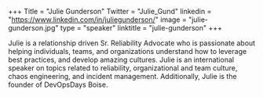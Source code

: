 +++
Title = "Julie Gunderson"
Twitter = "Julie_Gund"
linkedin = "https://www.linkedin.com/in/juliegunderson/"
image = "julie-gunderson.jpg"
type = "speaker"
linktitle = "julie-gunderson"
+++

Julie is a relationship driven Sr. Reliability Advocate who is passionate about helping individuals, teams, and organizations understand how to leverage best practices, and develop amazing cultures. Julie is an international speaker on topics related to reliability, organizational and team culture, chaos engineering, and incident management. Additionally, Julie is the founder of DevOpsDays Boise.

